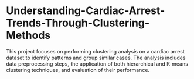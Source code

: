 # Understanding-Cardiac-Arrest-Trends-Through-Clustering-Methods
This project focuses on performing clustering analysis on a cardiac arrest dataset to identify patterns and group similar cases. The analysis includes data preprocessing steps, the application of both hierarchical and K-means clustering techniques, and evaluation of their performance.
